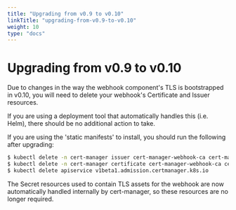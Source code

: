 ```yaml
---
title: "Upgrading from v0.9 to v0.10"
linkTitle: "upgrading-from-v0.9-to-v0.10"
weight: 10
type: "docs"
---
```


# Upgrading from v0.9 to v0.10

Due to changes in the way the webhook component's TLS is bootstrapped in v0.10,
you will need to delete your webhook's Certificate and Issuer resources.

If you are using a deployment tool that automatically handles this (i.e. Helm),
there should be no additional action to take.

If you are using the 'static manifests' to install, you should run the following
after upgrading:

```bash
$ kubectl delete -n cert-manager issuer cert-manager-webhook-ca cert-manager-webhook-selfsign
$ kubectl delete -n cert-manager certificate cert-manager-webhook-ca cert-manager-webhook-webhook-tls
$ kubectl delete apiservice v1beta1.admission.certmanager.k8s.io
```

The Secret resources used to contain TLS assets for the webhook are now
automatically handled internally by cert-manager, so these resources are no
longer required.
